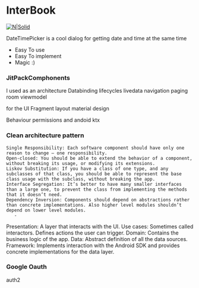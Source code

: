 # InterBook 

[![N|Solid](https://koenig-media.raywenderlich.com/uploads/2019/06/layers-architecture.png)](https://nodesource.com/products/nsolid)


DateTimePicker is a cool dialog for getting date and time at the same time 
  - Easy To use
  - Easy To  implement
  - Magic :) 
  
  ### JitPackComphonents
   I used as an architecture 
      Databinding
      lifecycles
      livedata 
      navigation
      paging
      room
      viewmodel
   
   for the UI 
      Fragment
      layout
      material design
      
   Behaviour 
      permissions
   and andoid ktx 
   
  
  ### Clean architecture pattern 
    Single Responsibility: Each software component should have only one reason to change – one responsibility.
    Open-closed: You should be able to extend the behavior of a component, without breaking its usage, or modifying its extensions.
    Liskov Substitution: If you have a class of one type, and any subclasses of that class, you should be able to represent the base class usage with the subclass, without breaking the app.
    Interface Segregation: It’s better to have many smaller interfaces than a large one, to prevent the class from implementing the methods that it doesn’t need.
    Dependency Inversion: Components should depend on abstractions rather than concrete implementations. Also higher level modules shouldn’t depend on lower level modules.
       -
  Presentation: A layer that interacts with the UI.
  Use cases: Sometimes called interactors. Defines actions the user can trigger.
  Domain: Contains the business logic of the app.
  Data: Abstract definition of all the data sources.
  Framework: Implements interaction with the Android SDK and provides concrete implementations for the data layer.
  
        
   ### Google Oauth 
   auth2

